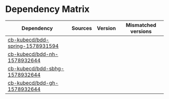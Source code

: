 # Dependency Matrix

Dependency | Sources | Version | Mismatched versions
---------- | ------- | ------- | -------------------
[cb-kubecd/bdd-spring-1578931594](https://github.com/cb-kubecd/bdd-spring-1578931594.git) |  | []() | 
[cb-kubecd/bdd-nh-1578932644](https://github.com/cb-kubecd/bdd-nh-1578932644.git) |  | []() | 
[cb-kubecd/bdd-sbhg-1578932644](https://github.com/cb-kubecd/bdd-sbhg-1578932644.git) |  | []() | 
[cb-kubecd/bdd-gh-1578932644](https://github.com/cb-kubecd/bdd-gh-1578932644.git) |  | []() | 
